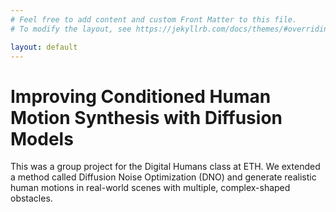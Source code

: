 ```yaml
---
# Feel free to add content and custom Front Matter to this file.
# To modify the layout, see https://jekyllrb.com/docs/themes/#overriding-theme-defaults

layout: default
---
```


# Improving Conditioned Human Motion Synthesis with Diffusion Models

This was a group project for the Digital Humans class at ETH. We extended a method called Diffusion Noise Optimization (DNO) and generate realistic human motions in real-world scenes with multiple, complex-shaped obstacles.

